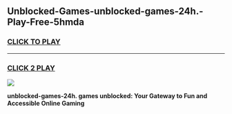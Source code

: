 
## Unblocked-Games-unblocked-games-24h.-Play-Free-5hmda
<h3>
<a href="https://premium76.site?title=unblocked-games-24h.&ref=22A">CLICK TO PLAY</a></h3>
<hr>

<h3>
<a href="https://premium76.site?title=unblocked-games-24h.&ref=22A">CLICK 2 PLAY</a>
  
</h3>

<a href="https://premium76.site?title=unblocked-games-24h.&ref=22A"><img src="https://clearcache.store/games.png"></a>


**unblocked-games-24h. games unblocked: Your Gateway to Fun and Accessible Online Gaming**
